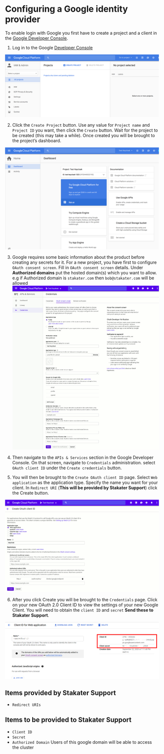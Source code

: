 # Configuring a Google identity provider

To enable login with Google you first have to create a project and a client in the [Google Developer Console](https://console.cloud.google.com/project).

1. Log in to the Google [Developer Console](https://console.cloud.google.com/project)

![Developer console](./images/google-developer-console.png)

2. Click the `Create Project` button. Use any value for `Project name` and `Project ID` you want, then click the `Create` button. Wait for the project to be created (this may take a while). Once created you will be brought to the project’s dashboard.

![Project Dashboard](./images/google-dashboard.png)

3. Google requires some basic information about the product before creating any secrets for it. For a new project, you have first to configure `OAuth consent screen`. Fill in `OAuth consent screen` details. Under **Authorized domains** put the hosted domain(s) which you want to allow. e.g if Authorized domain is `stakater.com` then `bob@stakater.com` will be allowed
![Google Oauth consent screen](./images/google-oauth-consent-screen.png)

4. Then navigate to the `APIs & Services` section in the Google Developer Console. On that screen, navigate to `Credentials` administration. select `OAuth client ID` under the `Create credentials` button.

5. You will then be brought to the `Create OAuth client ID` page. Select `Web application` as the application type. Specify the name you want for your client. In `Redirect URI` (**This will be provided by Stakater Support**) click the Create button.

![Google Oauth screen](./images/google-create-oauth-id.png)

6. After you click Create you will be brought to the `Credentials` page. Click on your new OAuth 2.0 Client ID to view the settings of your new Google Client. You will need to obtain the `client ID` and `secret` **Send these to Stakater Support**.

![client-id-scret](./images/google-client-id-secret.png)

## Items provided by Stakater Support
- `Redirect URIs`

## Items to be provided to Stakater Support
- `Client ID`
- `Secret`
- `Authorized Domain` Users of this google domain will be able to access the cluster
